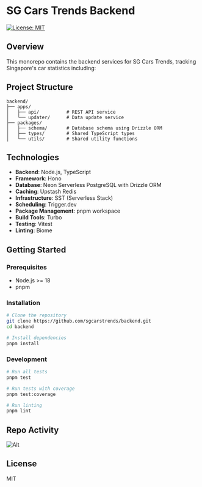 # SG Cars Trends Backend

[![License: MIT](https://img.shields.io/badge/License-MIT-blue.svg)](https://opensource.org/licenses/MIT)

## Overview

This monorepo contains the backend services for SG Cars Trends, tracking Singapore's car statistics including:

## Project Structure

```
backend/
├── apps/
│   ├── api/          # REST API service
│   └── updater/      # Data update service
├── packages/
│   ├── schema/       # Database schema using Drizzle ORM
│   ├── types/        # Shared TypeScript types
│   └── utils/        # Shared utility functions
```

## Technologies

- **Backend**: Node.js, TypeScript
- **Framework**: Hono
- **Database**: Neon Serverless PostgreSQL with Drizzle ORM
- **Caching**: Upstash Redis
- **Infrastructure**: SST (Serverless Stack)
- **Scheduling**: Trigger.dev
- **Package Management**: pnpm workspace
- **Build Tools**: Turbo
- **Testing**: Vitest
- **Linting**: Biome

## Getting Started

### Prerequisites

- Node.js >= 18
- pnpm

### Installation

```bash
# Clone the repository
git clone https://github.com/sgcarstrends/backend.git
cd backend

# Install dependencies
pnpm install
```

### Development

```bash
# Run all tests
pnpm test

# Run tests with coverage
pnpm test:coverage

# Run linting
pnpm lint
```

## Repo Activity

![Alt](https://repobeats.axiom.co/api/embed/258928105d0fb955b3e6c42387ac59340df721e8.svg "Repobeats analytics image")

## License

MIT